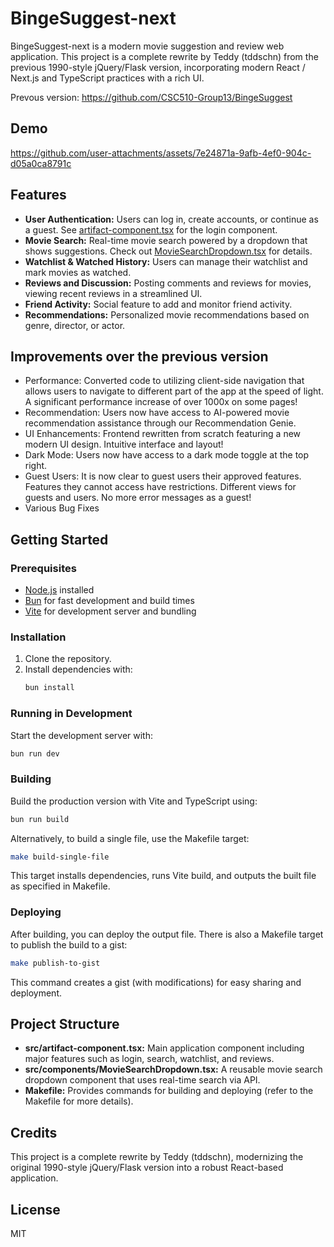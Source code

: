 # BingeSuggest-next

BingeSuggest-next is a modern movie suggestion and review web application. This project is a complete rewrite by Teddy (tddschn) from the previous 1990-style jQuery/Flask version, incorporating modern React / Next.js and TypeScript practices with a rich UI.

Prevous version: https://github.com/CSC510-Group13/BingeSuggest

## Demo



https://github.com/user-attachments/assets/7e24871a-9afb-4ef0-904c-d05a0ca8791c



## Features

- **User Authentication:** Users can log in, create accounts, or continue as a guest. See [artifact-component.tsx](#file:artifact-component.tsx-context) for the login component.
- **Movie Search:** Real-time movie search powered by a dropdown that shows suggestions. Check out [MovieSearchDropdown.tsx](#file:MovieSearchDropdown.tsx-context) for details.
- **Watchlist & Watched History:** Users can manage their watchlist and mark movies as watched.
- **Reviews and Discussion:** Posting comments and reviews for movies, viewing recent reviews in a streamlined UI.
- **Friend Activity:** Social feature to add and monitor friend activity.
- **Recommendations:** Personalized movie recommendations based on genre, director, or actor.

## Improvements over the previous version

- Performance: Converted code to utilizing client-side navigation that allows users to navigate to different part of the app at the speed of light. A significant performance increase of over 1000x on some pages!
- Recommendation: Users now have access to AI-powered movie recommendation assistance through our Recommendation Genie.
- UI Enhancements: Frontend rewritten from scratch featuring a new modern UI design. Intuitive interface and layout!
- Dark Mode: Users now have access to a dark mode toggle at the top right.
- Guest Users: It is now clear to guest users their approved features. Features they cannot access have restrictions. Different views for guests and users. No more error messages as a guest!
- Various Bug Fixes

## Getting Started

### Prerequisites

- [Node.js](https://nodejs.org/) installed
- [Bun](https://bun.sh) for fast development and build times
- [Vite](https://vitejs.dev/) for development server and bundling

### Installation

1. Clone the repository.
2. Install dependencies with:
   ```sh
   bun install
   ```

### Running in Development

Start the development server with:
```sh
bun run dev
```

### Building

Build the production version with Vite and TypeScript using:
```sh
bun run build
```

Alternatively, to build a single file, use the Makefile target:
```sh
make build-single-file
```
This target installs dependencies, runs Vite build, and outputs the built file as specified in Makefile.

### Deploying

After building, you can deploy the output file. There is also a Makefile target to publish the build to a gist:
```sh
make publish-to-gist
```
This command creates a gist (with modifications) for easy sharing and deployment.

## Project Structure

- **src/artifact-component.tsx:** Main application component including major features such as login, search, watchlist, and reviews.
- **src/components/MovieSearchDropdown.tsx:** A reusable movie search dropdown component that uses real-time search via API.
- **Makefile:** Provides commands for building and deploying (refer to the Makefile for more details).

## Credits

This project is a complete rewrite by Teddy (tddschn), modernizing the original 1990-style jQuery/Flask version into a robust React-based application.

## License

MIT
